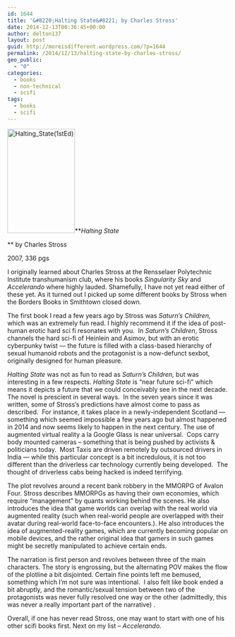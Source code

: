 ```yaml
---
id: 1644
title: '&#8220;Halting State&#8221; by Charles Stross'
date: 2014-12-13T00:36:45+00:00
author: delton137
layout: post
guid: http://moreisdifferent.wordpress.com/?p=1644
permalink: /2014/12/13/halting-state-by-charles-stross/
geo_public:
  - "0"
categories:
  - books
  - non-technical
  - scifi
tags:
  - books
  - scifi
---
```

[<img class="  wp-image-1647 alignright" src="http://www.danielcelton.com/wp-content/uploads/2014/12/halting_state1sted.jpg?w=195" alt="Halting_State(1stEd)" width="153" height="236" srcset="http://www.moreisdifferent.com/wp-content/uploads/2014/12/halting_state1sted.jpg 600w, http://www.moreisdifferent.com/wp-content/uploads/2014/12/halting_state1sted-195x300.jpg 195w" sizes="(max-width: 153px) 100vw, 153px" />](http://www.danielcelton.com/wp-content/uploads/2014/12/halting_state1sted.jpg)**_Halting State_
  
** by Charles Stross
  
2007, 336 pgs

I originally learned about Charles Stross at the Rensselaer Polytechnic Institute transhumanism club, where his books _Singularity Sky_ and _Accelerando_ where highly lauded. Shamefully, I have not yet read either of these yet. As it turned out I picked up some different books by Stross when the Borders Books in Smithtown closed down.<!--more-->

The first book I read a few years ago by Stross was _Saturn&#8217;s Children,_ which was an extremely fun read. I highly recommend it if the idea of post-human erotic hard sci fi resonates with you.  In _Saturn&#8217;s Children_, Stross channels the hard sci-fi of Heinlein and Asimov, but with an erotic cyberpunky twist &#8212; the future is filled with a class-based hierarchy of sexual humanoid robots and the protagonist is a now-defunct sexbot, originally designed for human pleasure.

_Halting State_ was not as fun to read as _Saturn&#8217;s Children,_ but was interesting in a few respects. _Halting State_ is &#8220;near future sci-fi&#8221; which means it depicts a future that we could conceivably see in the next decade. The novel is prescient in several ways.  In the seven years since it was written, some of Stross&#8217;s predictions have almost come to pass as described.  For instance, it takes place in a newly-independent Scotland &#8212; something which seemed impossible a few years ago but almost happened in 2014 and now seems likely to happen in the next century. The use of augmented virtual reality a la Google Glass is near universal.  Cops carry body mounted cameras &#8211; something that is being pushed by activists & politicians today.  Most Taxis are driven remotely by outsourced drivers in India &#8212; while this particular concept is a bit incredulous, it is not too different than the driverless car technology currently being developed.  The thought of driverless cabs being hacked is indeed terrifying.

The plot revolves around a recent bank robbery in the MMORPG of Avalon Four. Stross describes MMORPGs as having their own economies, which require &#8220;management&#8221; by quants working behind the scenes. He also introduces the idea that game worlds can overlap with the real world via augmented reality (such when real-world people are overlapped with their avatar during real-world face-to-face encounters.). He also introduces the idea of augmented-reality games, which are currently becoming popular on mobile devices, and the rather original idea that gamers in such games might be secretly manipulated to achieve certain ends.

The narration is first person and revolves between three of the main characters. The story is engrossing, but the alternating POV makes the flow of the plotline a bit disjointed. Certain fine points left me bemused, something which I&#8217;m not sure was intentional.  I also felt like book ended a bit abruptly, and the romantic/sexual tension between two of the protagonists was never fully resolved one way or the other (admittedly, this was never a really important part of the narrative) .

Overall, if one has never read Stross, one may want to start with one of his other scifi books first. Next on my list &#8211; _Accelerando._